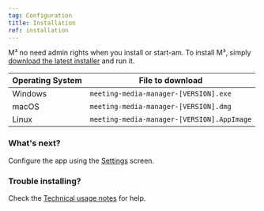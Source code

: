 ```yaml
---
tag: Configuration
title: Installation
ref: installation
---
```


M³ no need admin rights when you install or start-am. To install M³, simply [download the latest installer]({{site.github}}/releases/latest) and run it.

| Operating System | File to download                           |
| ---------------- | ------------------------------------------ |
| Windows          | `meeting-media-manager-[VERSION].exe`      |
| macOS            | `meeting-media-manager-[VERSION].dmg`      |
| Linux            | `meeting-media-manager-[VERSION].AppImage` |

### What's next?

Configure the app using the [Settings]({{page.lang}}/#configuration) screen.

### Trouble installing?

Check the [Technical usage notes]({{page.lang}}/#usage-notes) for help.
